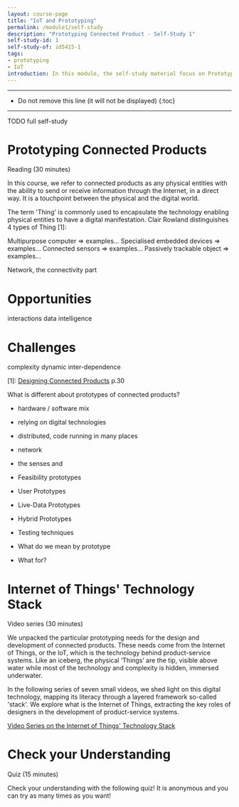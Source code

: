 ```yaml
---
layout: course-page
title: "IoT and Prototyping"
permalink: /module1/self-study
description: "Prototyping Connected Product - Self-Study 1"
self-study-id: 1
self-study-of: id5415-1
tags:
- prototyping
- IoT
introduction: In this module, the self-study material focus on Prototyping and the Internet of Things' technology stack. We explore the purpose of a functional prototype, in close connection to feasibility testing. Then, we look at connected products, their main characteristics and why they often require a (partially) functional prototype. Finally, we introduce the concept of the Internet of Things (IoT), the technology backbone of connected products.
---
```


---

* Do not remove this line (it will not be displayed)
{:toc}

---

TODO full self-study

# Prototyping Connected Products

<span class="mdi mdi-text-box-outline"></span> Reading (30 minutes)

In this course, we refer to connected products as any physical entities with the ability to send or receive information through the Internet, in a direct way. It is a touchpoint between the physical and the digital world.

The term 'Thing' is commonly used to encapsulate the technology enabling physical entities to have a digital manifestation. Clair Rowland distinguishes 4 types of Thing [1]:

Multipurpose computer => examples...
Specialised embedded devices => examples...
Connected sensors => examples...
Passively trackable object => examples...


Network, the connectivity part


# Opportunities

interactions
data
intelligence


# Challenges
complexity
dynamic
inter-dependence

[1]: [Designing Connected Products](https://www.oreilly.com/library/view/designing-connected-products/9781449372682/) p.30


What is different about prototypes of connected products?

* hardware / software mix
* relying on digital technologies
* distributed, code running in many places
* network
* the senses and 


* Feasibility prototypes
* User Prototypes
* Live-Data Prototypes
* Hybrid Prototypes

* Testing techniques

* What do we mean by prototype
* What for?


# Internet of Things' Technology Stack

<span class="mdi mdi-video"></span> Video series (30 minutes)

We unpacked the particular prototyping needs for the design and development of connected products. These needs come from the Internet of Things, or the IoT, which is the technology behind product-service systems. Like an iceberg, the physical ‘Things’ are the tip, visible above water while most of the technology and complexity is hidden, immersed underwater.

In the following series of seven small videos, we shed light on this digital technology, mapping its literacy through a layered framework so-called 'stack'. We explore what is the Internet of Things, extracting the key roles of designers in the development of product-service systems.

[Video Series on the Internet of Things' Technology Stack](https://www.youtube.com/playlist?list=PL3sV9hKiYEP-MVdxCXYfl7vei77xdbJo6)


# Check your Understanding

<span class="mdi mdi-head-question"></span> Quiz (15 minutes)

Check your understanding with the following quiz! It is anonymous and you can try as many times as you want!
